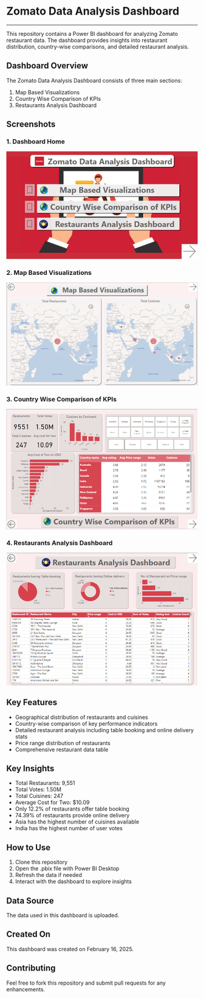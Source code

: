 # Zomato Data Analysis Dashboard

---

This repository contains a Power BI dashboard for analyzing Zomato restaurant data. The dashboard provides insights into restaurant distribution, country-wise comparisons, and detailed restaurant analysis.

## Dashboard Overview

The Zomato Data Analysis Dashboard consists of three main sections:

1. Map Based Visualizations
2. Country Wise Comparison of KPIs
3. Restaurants Analysis Dashboard

## Screenshots

### 1. Dashboard Home

![Dashboard Home](Screenshots/1.png)

### 2. Map Based Visualizations

![Map Based Visualizations](Screenshots/4.png)

### 3. Country Wise Comparison of KPIs

![Country Wise Comparison](Screenshots/2.png)

### 4. Restaurants Analysis Dashboard

![Restaurants Analysis](Screenshots/3.png)

## Key Features

- Geographical distribution of restaurants and cuisines
- Country-wise comparison of key performance indicators
- Detailed restaurant analysis including table booking and online delivery stats
- Price range distribution of restaurants
- Comprehensive restaurant data table

## Key Insights

- Total Restaurants: 9,551
- Total Votes: 1.50M
- Total Cuisines: 247
- Average Cost for Two: $10.09
- Only 12.2% of restaurants offer table booking
- 74.39% of restaurants provide online delivery
- Asia has the highest number of cuisines available
- India has the highest number of user votes

## How to Use

1. Clone this repository
2. Open the .pbix file with Power BI Desktop
3. Refresh the data if needed
4. Interact with the dashboard to explore insights

## Data Source

The data used in this dashboard is uploaded.

## Created On

This dashboard was created on February 16, 2025.

## Contributing

Feel free to fork this repository and submit pull requests for any enhancements.
